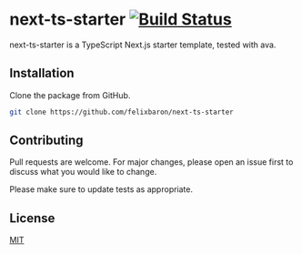 # next-ts-starter [![Build Status](https://travis-ci.org/felixbaron/next-ts-starter.svg?branch=master)](https://travis-ci.org/felixbaron/next-ts-starter)

next-ts-starter is a TypeScript Next.js starter template, tested with ava.

## Installation

Clone the package from GitHub.

```bash
git clone https://github.com/felixbaron/next-ts-starter
```

## Contributing

Pull requests are welcome. For major changes, please open an issue first to discuss what you would like to change.

Please make sure to update tests as appropriate.

## License

[MIT](https://choosealicense.com/licenses/mit/)
